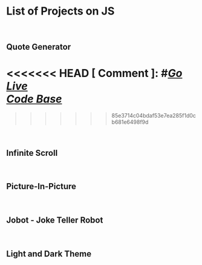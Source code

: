 # List of Projects on JS
<br>

## Quote Generator
<<<<<<< HEAD
[ Comment ]: #***[Go Live](https://ni3silra.github.io/Quote-Generator/)*** <br> ***[Code Base](https://github.com/ni3silra/Quote-Generator)***
=======
>>>>>>> 85e3714c04bdaf53e7ea285f1d0cb681e6498f9d
<br>

## Infinite Scroll
<br>

## Picture-In-Picture
<br>

## Jobot - Joke Teller Robot
<br>

## Light and Dark Theme


